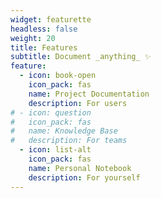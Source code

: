 ```yaml
---
widget: featurette
headless: false
weight: 20
title: Features
subtitle: Document _anything_ ✨
feature:
  - icon: book-open
    icon_pack: fas
    name: Project Documentation
    description: For users
# - icon: question
#   icon_pack: fas
#   name: Knowledge Base
#   description: For teams
  - icon: list-alt
    icon_pack: fas
    name: Personal Notebook
    description: For yourself
---
```


